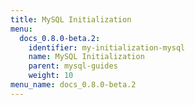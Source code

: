 ```yaml
---
title: MySQL Initialization
menu:
  docs_0.8.0-beta.2:
    identifier: my-initialization-mysql
    name: MySQL Initialization
    parent: mysql-guides
    weight: 10
menu_name: docs_0.8.0-beta.2
---
```

